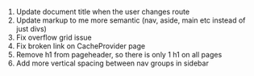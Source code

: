 1. Update document title when the user changes route
2. Update markup to me more semantic (nav, aside, main etc instead of just divs)
3. Fix overflow grid issue
4. Fix broken link on CacheProvider page
5. Remove h1 from pageheader, so there is only 1 h1 on all pages
6. Add more vertical spacing between nav groups in sidebar
